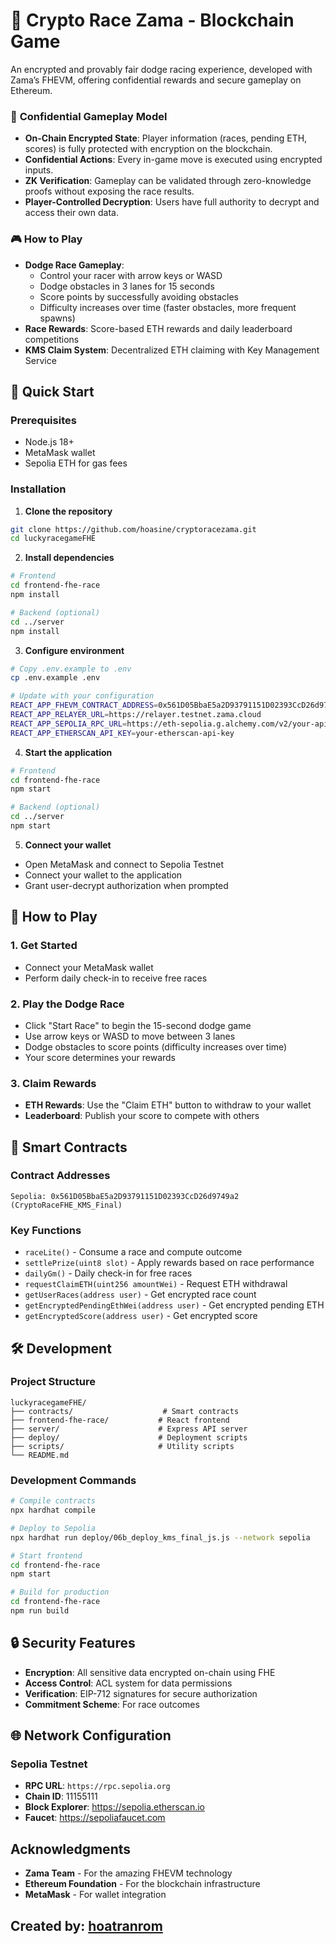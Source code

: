 # 🏁 Crypto Race Zama - Blockchain Game

An encrypted and provably fair dodge racing experience, developed with Zama’s FHEVM, offering confidential rewards and secure gameplay on Ethereum.

### 🔐 **Confidential Gameplay Model**
- **On-Chain Encrypted State**: Player information (races, pending ETH, scores) is fully protected with encryption on the blockchain.
- **Confidential Actions**: Every in-game move is executed using encrypted inputs.
- **ZK Verification**: Gameplay can be validated through zero-knowledge proofs without exposing the race results.
- **Player-Controlled Decryption**: Users have full authority to decrypt and access their own data.

### 🎮 **How to Play**
- **Dodge Race Gameplay**:
  - Control your racer with arrow keys or WASD
  - Dodge obstacles in 3 lanes for 15 seconds
  - Score points by successfully avoiding obstacles
  - Difficulty increases over time (faster obstacles, more frequent spawns)
- **Race Rewards**: Score-based ETH rewards and daily leaderboard competitions
- **KMS Claim System**: Decentralized ETH claiming with Key Management Service

## 🚀 Quick Start

### Prerequisites
- Node.js 18+
- MetaMask wallet
- Sepolia ETH for gas fees

### Installation

1. **Clone the repository**
```bash
git clone https://github.com/hoasine/cryptoracezama.git
cd luckyracegameFHE
```

2. **Install dependencies**
```bash
# Frontend
cd frontend-fhe-race
npm install

# Backend (optional)
cd ../server
npm install
```

3. **Configure environment**
```bash
# Copy .env.example to .env
cp .env.example .env

# Update with your configuration
REACT_APP_FHEVM_CONTRACT_ADDRESS=0x561D05BbaE5a2D93791151D02393CcD26d9749a2
REACT_APP_RELAYER_URL=https://relayer.testnet.zama.cloud
REACT_APP_SEPOLIA_RPC_URL=https://eth-sepolia.g.alchemy.com/v2/your-api-key
REACT_APP_ETHERSCAN_API_KEY=your-etherscan-api-key
```

4. **Start the application**
```bash
# Frontend
cd frontend-fhe-race
npm start

# Backend (optional)
cd ../server
npm start
```

5. **Connect your wallet**
- Open MetaMask and connect to Sepolia Testnet
- Connect your wallet to the application
- Grant user-decrypt authorization when prompted

## 🎯 How to Play

### 1. **Get Started**
- Connect your MetaMask wallet
- Perform daily check-in to receive free races

### 2. **Play the Dodge Race**
- Click "Start Race" to begin the 15-second dodge game
- Use arrow keys or WASD to move between 3 lanes
- Dodge obstacles to score points (difficulty increases over time)
- Your score determines your rewards

### 3. **Claim Rewards**
- **ETH Rewards**: Use the "Claim ETH" button to withdraw to your wallet
- **Leaderboard**: Publish your score to compete with others

## 🔧 Smart Contracts

### Contract Addresses
```
Sepolia: 0x561D05BbaE5a2D93791151D02393CcD26d9749a2 (CryptoRaceFHE_KMS_Final)
```

### Key Functions
- `raceLite()` - Consume a race and compute outcome
- `settlePrize(uint8 slot)` - Apply rewards based on race performance
- `dailyGm()` - Daily check-in for free races
- `requestClaimETH(uint256 amountWei)` - Request ETH withdrawal
- `getUserRaces(address user)` - Get encrypted race count
- `getEncryptedPendingEthWei(address user)` - Get encrypted pending ETH
- `getEncryptedScore(address user)` - Get encrypted score

## 🛠️ Development

### Project Structure
```
luckyracegameFHE/
├── contracts/                    # Smart contracts
├── frontend-fhe-race/           # React frontend
├── server/                      # Express API server
├── deploy/                      # Deployment scripts
├── scripts/                     # Utility scripts
└── README.md
```

### Development Commands
```bash
# Compile contracts
npx hardhat compile

# Deploy to Sepolia
npx hardhat run deploy/06b_deploy_kms_final_js.js --network sepolia

# Start frontend
cd frontend-fhe-race
npm start

# Build for production
cd frontend-fhe-race
npm run build
```

## 🔒 Security Features

- **Encryption**: All sensitive data encrypted on-chain using FHE
- **Access Control**: ACL system for data permissions
- **Verification**: EIP-712 signatures for secure authorization
- **Commitment Scheme**: For race outcomes

## 🌐 Network Configuration

### Sepolia Testnet
- **RPC URL**: `https://rpc.sepolia.org`
- **Chain ID**: 11155111
- **Block Explorer**: https://sepolia.etherscan.io
- **Faucet**: https://sepoliafaucet.com

## Acknowledgments

- **Zama Team** - For the amazing FHEVM technology
- **Ethereum Foundation** - For the blockchain infrastructure
- **MetaMask** - For wallet integration

## Created by: [hoatranrom](https://x.com/HoaTranRom)
